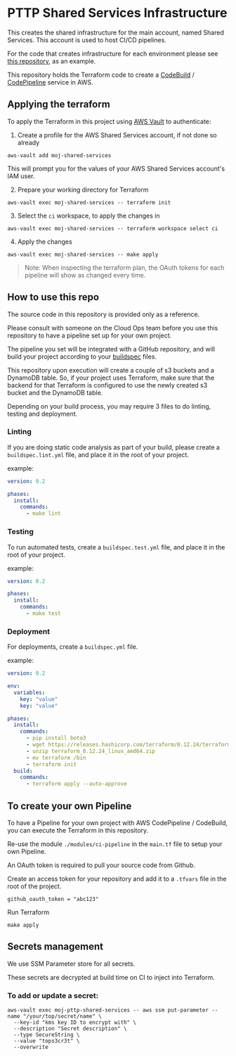 # PTTP Shared Services Infrastructure

This creates the shared infrastructure for the main account, named Shared Services. This account is used to host CI/CD pipelines.

For the code that creates infrastructure for each environment please see [this repository](https://github.com/ministryofjustice/staff-device-logging-infrastructure), as an example.


This repository holds the Terraform code to create a [CodeBuild](https://aws.amazon.com/codebuild/) / [CodePipeline](https://aws.amazon.com/codepipeline/) service in AWS.

## Applying the terraform

To apply the Terraform in this project using [AWS Vault](https://github.com/99designs/aws-vault) to authenticate:

1. Create a profile for the AWS Shared Services account, if not done so already
```
aws-vault add moj-shared-services
```
This will prompt you for the values of your AWS Shared Services account's IAM user.

2. Prepare your working directory for Terraform

```
aws-vault exec moj-shared-services -- terraform init
```
3. Select the `ci` workspace, to apply the changes in
 ```
 aws-vault exec moj-shared-services -- terraform workspace select ci
 ```
4. Apply the changes
```
aws-vault exec moj-shared-services -- make apply
```

>Note: When inspecting the terraform plan, the OAuth tokens for each pipeline will show as changed every time.

## How to use this repo

The source code in this repository is provided only as a reference.

Please consult with someone on the Cloud Ops team before you use this repository to have a pipeline set up for your own project.

The pipeline you set will be integrated with a GitHub repository, and will build your project according to your [buildspec](https://docs.aws.amazon.com/codebuild/latest/userguide/build-spec-ref.html) files.

This repository upon execution will create a couple of s3 buckets and a DynamoDB table. So, if your project uses Terraform, make sure that the backend for that Terraform is configured to use the newly created s3 bucket and the DynamoDB table.

Depending on your build process, you may require 3 files to do linting, testing and deployment.

### Linting

If you are doing static code analysis as part of your build, please create a `buildspec.lint.yml` file, and place it in the root of your project.

example:

```yaml
version: 0.2

phases:
  install:
    commands:
      - make lint
```

### Testing

To run automated tests, create a `buildspec.test.yml` file, and place it in the root of your project.

example:

```yaml
version: 0.2

phases:
  install:
    commands:
      - make test
```

### Deployment

For deployments, create a `buildspec.yml` file.

example:

```yaml
version: 0.2

env:
  variables:
    key: "value"
    key: "value"

phases:
  install:
    commands:
      - pip install boto3
      - wget https://releases.hashicorp.com/terraform/0.12.24/terraform_0.12.24_linux_amd64.zip
      - unzip terraform_0.12.24_linux_amd64.zip
      - mv terraform /bin
      - terraform init
  build:
    commands:
      - terraform apply --auto-approve
```

## To create your own Pipeline

To have a Pipeline for your own project with AWS CodePipeline / CodeBuild, you can execute the Terraform in this repository.

Re-use the module `./modules/ci-pipeline` in the `main.tf` file to setup your own Pipeline. 

An OAuth token is required to pull your source code from Github.

Create an access token for your repository and add it to a `.tfvars` file in the root of the project.

```shell script
github_oauth_token = "abc123"
```

Run Terraform 

```shell script
make apply
```

## Secrets management

We use SSM Parameter store for all secrets.

These secrets are decrypted at build time on CI to inject into Terraform.

### To add or update a secret:

``` shell script
aws-vault exec moj-pttp-shared-services -- aws ssm put-parameter --name "/your/top/secret/name" \
  --key-id "kms key ID to encrypt with" \
  --description "Secret description" \
  --type SecureString \
  --value "tops3cr3t" \
  --overwrite
```